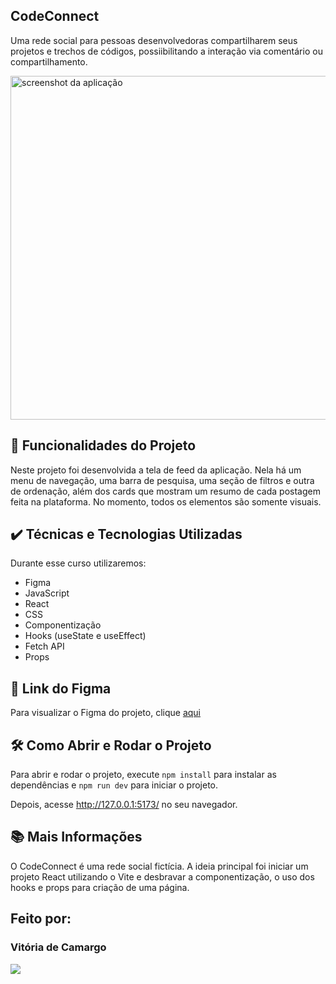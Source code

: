 ## CodeConnect

Uma rede social para pessoas desenvolvedoras compartilharem seus projetos e trechos de códigos, possiibilitando a interação via comentário ou compartilhamento.

<img src='https://imgur.com/XT1O3BZ.png' alt='screenshot da aplicação' width='550px'/>

## 🔨 Funcionalidades do Projeto

Neste projeto foi desenvolvida a tela de feed da aplicação. Nela há um menu de navegação, uma barra de pesquisa, uma seção de filtros e outra de ordenação, além dos cards que mostram um resumo de cada postagem feita na plataforma. No momento, todos os elementos são somente visuais.

## ✔️ Técnicas e Tecnologias Utilizadas

Durante esse curso utilizaremos:

- Figma
- JavaScript
- React
- CSS
- Componentização
- Hooks (useState e useEffect)
- Fetch API
- Props

## 🎨 Link do Figma

Para visualizar o Figma do projeto, clique [aqui](<https://www.figma.com/file/SASyBm2k3IlqrO8qI1Otg1/CodeConnect-%7C-React%3A-Componentiza%C3%A7%C3%A3o-e-conceitos-b%C3%A1sicos-(JSX)?type=design&node-id=201-4085&mode=design&t=MgsA8qxtnyuhVUCl-4>)

## 🛠️ Como Abrir e Rodar o Projeto

Para abrir e rodar o projeto, execute `npm install` para instalar as dependências e `npm run dev` para iniciar o projeto.

Depois, acesse http://127.0.0.1:5173/ no seu navegador.

## 📚 Mais Informações

O CodeConnect é uma rede social fictícia. A ideia principal foi iniciar um projeto React utilizando o Vite e desbravar a componentização, o uso dos hooks e props para criação de uma página.

## Feito por:

### Vitória de Camargo

  <p>
  <a href="https://www.linkedin.com/in/vpaesi/" target="_blank"><img loading="lazy" src="https://img.shields.io/badge/-LinkedIn-%230077B5?style=for-the-badge&logo=linkedin&logoColor=white" target="_blank"></a>   
</p>
